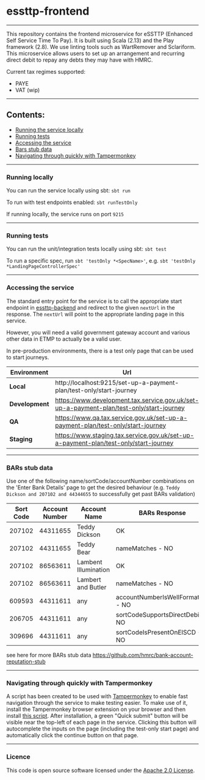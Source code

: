 # essttp-frontend

---

This repository contains the frontend microservice for eSSTTP (Enhanced Self Service Time To Pay). 
It is built using Scala (2.13) and the Play framework (2.8). We use linting tools such as WartRemover and Sclariform.
This microservice allows users to set up an arrangement and recurring direct debit to repay any debts they may have with HMRC.

Current tax regimes supported:
* PAYE
* VAT (wip)

---

## Contents:

* [Running the service locally](https://github.com/hmrc/essttp-frontend#running-locally)
* [Running tests](https://github.com/hmrc/essttp-frontend#running-tests)
* [Accessing the service](https://github.com/hmrc/essttp-frontend#accessing-the-service)
* [Bars stub data](https://github.com/hmrc/essttp-frontend#bars-stub-data)
* [Navigating through quickly with Tampermonkey](https://github.com/hmrc/essttp-frontend#navigating-through-quickly-with-tampermonkey)

---

### Running locally

You can run the service locally using sbt: `sbt run`

To run with test endpoints enabled: `sbt runTestOnly`

If running locally, the service runs on port `9215`

---

### Running tests

You can run the unit/integration tests locally using sbt: `sbt test`

To run a specific spec, run `sbt 'testOnly *<SpecName>'`, e.g. `sbt 'testOnly *LandingPageControllerSpec'`

---

### Accessing the service

The standard entry point for the service is to call the appropriate start endpoint in [essttp-backend](https://github.com/hmrc/essttp-backend)
and redirect to the given `nextUrl` in the response. The `nextUrl` will point to the appropriate landing page in
this service.

However, you will need a valid government gateway account and various other data in ETMP to actually be a valid user.

In pre-production environments, there is a test only page that can be used to start journeys.

| Environment | Url                                                                                      |
|-------------|------------------------------------------------------------------------------------------|
| **Local**       | http://localhost:9215/set-up-a-payment-plan/test-only/start-journey                      |
| **Development** | https://www.development.tax.service.gov.uk/set-up-a-payment-plan/test-only/start-journey |
| **QA**          | https://www.qa.tax.service.gov.uk/set-up-a-payment-plan/test-only/start-journey          |
| **Staging**     | https://www.staging.tax.service.gov.uk/set-up-a-payment-plan/test-only/start-journey     |

---

### BARs stub data
Use one of the following name/sortCode/accountNumber combinations on the 'Enter Bank Details' page
to get the desired behaviour (e.g. `Teddy Dickson and 207102 and 44344655` to successfully get past BARs validation)

| Sort Code | Account Number | Account Name         | BARs Response                     | Account Type |
|-----------|----------------|----------------------|-----------------------------------|--------------|
| 207102    | 44311655       | Teddy Dickson        | OK                                | Personal     |
| 207102    | 44311655       | Teddy Bear           | nameMatches - NO                  | Personal     |
| 207102    | 86563611       | Lambent Illumination | OK                                | Business     |
| 207102    | 86563611       | Lambert and Butler   | nameMatches - NO                  | Business     |
| 609593    | 44311611       | any                  | accountNumberIsWellFormatted - NO | any          |
| 206705    | 44311611       | any                  | sortCodeSupportsDirectDebit - NO  | any          |
| 309696    | 44311611       | any                  | sortCodeIsPresentOnEISCD - NO     | any          |

see here for more BARs stub data https://github.com/hmrc/bank-account-reputation-stub

---

### Navigating through quickly with Tampermonkey
A script has been created to be used with [Tampermonkey](https://www.tampermonkey.net/) to enable fast navigation through 
the service to make testing easier. To make use of it, install the Tampermonkey browser extension on your browser and
then install [this script](https://raw.githubusercontent.com/hmrc/essttp-frontend/main/tampermonkey/quickJourney.js). After
installation, a green "Quick submit" button will be visible near the top-left of each page in the service. Clicking this 
button will autocomplete the inputs on the page (including the test-only start page) and automatically click the continue 
button on that page.


---

### Licence
This code is open source software licensed under the [Apache 2.0 License]("http://www.apache.org/licenses/LICENSE-2.0.html").
